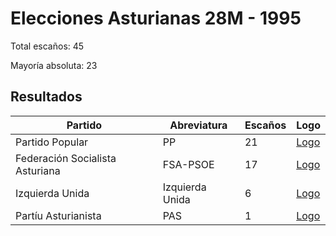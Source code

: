 # Elecciones Asturianas 28M - 1995

Total escaños: 45

Mayoría absoluta: 23

## Resultados

| Partido | Abreviatura | Escaños | Logo |
| - | - | - | - |
| Partido Popular | PP | 21 | [Logo](https://github.com/playzzz/Pactos/blob/master/Logos/PP.jpg?raw=true)
| Federación Socialista Asturiana | FSA-PSOE | 17 | [Logo](https://github.com/playzzz/Pactos/blob/master/Logos/PSOE.jpg?raw=true)
| Izquierda Unida | Izquierda Unida | 6 | [Logo](https://github.com/playzzz/Pactos/blob/master/Logos/IU.jpg?raw=true)
| Partíu Asturianista | PAS | 1 | [Logo](https://github.com/playzzz/Pactos/blob/master/Logos/PAS.jpg?raw=true)
